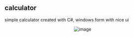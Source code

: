## calculator
simple calculator created with C#, windows form with nice ui
<div align="center">

![image](https://user-images.githubusercontent.com/88790737/199867035-8e19bdee-72db-4854-8ee3-66e966d94241.png)

</div>
